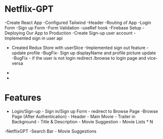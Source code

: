 # Netflix-GPT

-Create React App
-Configured Tailwind
-Header
-Routing of App
-Login Form
-Sign up Form
-Form Validation
-useRef hook
-Firebase Setup
-Deploying Our App to Production
-Create Sign-up user account
-Implemented sign in user api

- Created Redux Store with userSlice
  -Implemented sign out feature
  -update profile
  -BugFix- Sign up displayName and profile picture update
  -BugFix - if the user is not login redirect /browse to login page and vice-versa
-

-

# Features

- Login/Sign-up - Sign in/Sign up Form - redirect to Browse Page
  -Browse Page (After Authentication) - Header - Main Movie - Trailer in Background - Title & Description - Movie Suggestion - Movie Lists \* N

-NetflixGPT
-Search Bar - Movie Suggestions
